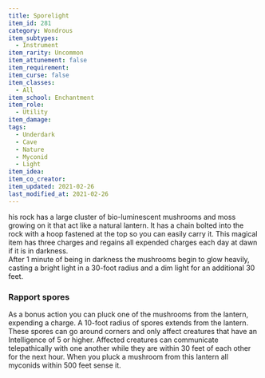 ```yaml
---
title: Sporelight
item_id: 281
category: Wondrous
item_subtypes: 
  - Instrument
item_rarity: Uncommon
item_attunement: false
item_requirement: 
item_curse: false
item_classes: 
  - All
item_school: Enchantment
item_role: 
  - Utility
item_damage: 
tags:
  - Underdark
  - Cave
  - Nature
  - Myconid
  - Light
item_idea: 
item_co_creator: 
item_updated: 2021-02-26
last_modified_at: 2021-02-26
---
```


his rock has a large cluster of bio-luminescent mushrooms and moss growing on it that act like a natural lantern. It has a chain bolted into the rock with a hoop fastened at the top so you can easily carry it. This magical item has three charges and regains all expended charges each day at dawn if it is in darkness.  
After 1 minute of being in darkness the mushrooms begin to glow heavily, casting a bright light in a 30-foot radius and a dim light for an additional 30 feet.  

### Rapport spores
As a bonus action you can pluck one of the mushrooms from the lantern, expending a charge. A 10-foot radius of spores extends from the lantern. These spores can go around corners and only affect creatures that have an Intelligence of 5 or higher. Affected creatures can communicate telepathically with one another while they are within 30 feet of each other for the next hour. When you pluck a mushroom from this lantern all myconids within 500 feet sense it.
